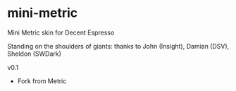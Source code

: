 # mini-metric
Mini Metric skin for Decent Espresso

Standing on the shoulders of giants: thanks to John (Insight), Damian (DSV), Sheldon (SWDark)

v0.1
 - Fork from Metric
